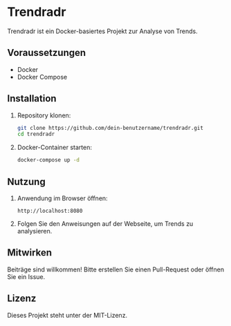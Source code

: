 # Trendradr

Trendradr ist ein Docker-basiertes Projekt zur Analyse von Trends.

## Voraussetzungen

- Docker
- Docker Compose

## Installation

1. Repository klonen:
    ```bash
    git clone https://github.com/dein-benutzername/trendradr.git
    cd trendradr
    ```

2. Docker-Container starten:
    ```bash
    docker-compose up -d
    ```

## Nutzung

1. Anwendung im Browser öffnen:
    ```
    http://localhost:8080
    ```

2. Folgen Sie den Anweisungen auf der Webseite, um Trends zu analysieren.

## Mitwirken

Beiträge sind willkommen! Bitte erstellen Sie einen Pull-Request oder öffnen Sie ein Issue.

## Lizenz

Dieses Projekt steht unter der MIT-Lizenz.